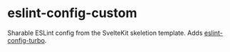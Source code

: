 # eslint-config-custom

Sharable ESLint config from the SvelteKit skeletion template. Adds [eslint-config-turbo](https://turbo.build/repo/docs/handbook/linting/eslint).
